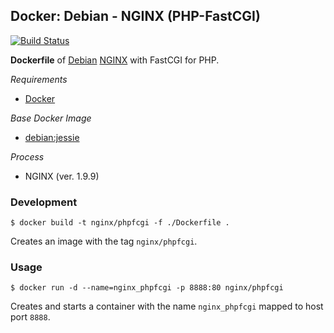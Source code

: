 ## Docker: Debian - NGINX (PHP-FastCGI)

[![Build Status](https://travis-ci.org/ericmdev/docker.debian-nginx-phpfcgi.svg?branch=master)](https://travis-ci.org/ericmdev/docker.debian-nginx-phpfcgi)

**Dockerfile** of [Debian](https://www.debian.org/) [NGINX](https://www.nginx.com/) with FastCGI for PHP.

*Requirements*
- [Docker](https://www.docker.com/) 

*Base Docker Image*
- [debian:jessie](https://hub.docker.com/_/debian/)

*Process*
- NGINX (ver. 1.9.9)

### Development

    $ docker build -t nginx/phpfcgi -f ./Dockerfile .

Creates an image with the tag `nginx/phpfcgi`.

### Usage

    $ docker run -d --name=nginx_phpfcgi -p 8888:80 nginx/phpfcgi

Creates and starts a container with the name `nginx_phpfcgi` mapped to host port `8888`.
